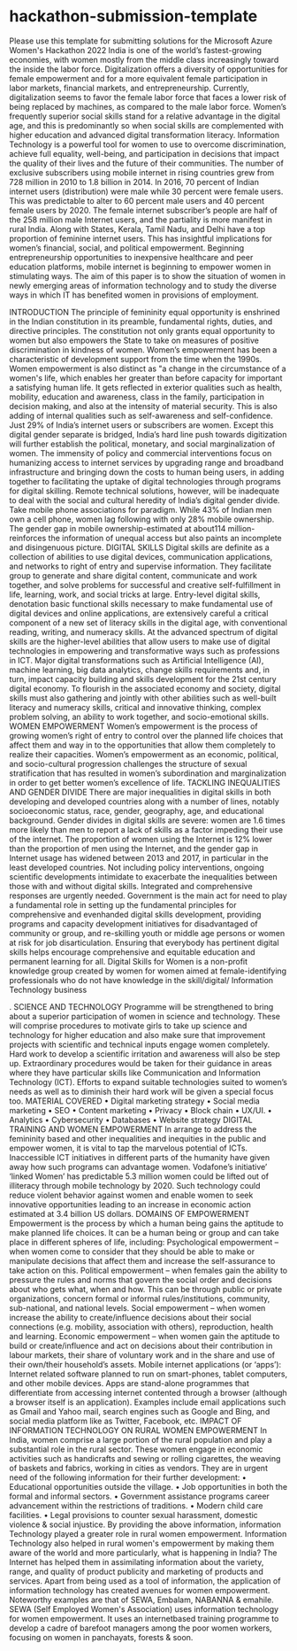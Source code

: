 # hackathon-submission-template
Please use this template for submitting solutions for the Microsoft Azure Women's Hackathon 2022
India is one of the world’s fastest-growing economies, with women mostly from the middle class increasingly toward the inside the labor force. Digitalization offers a diversity of opportunities for female empowerment and for a more equivalent female participation in labor markets, financial markets, and entrepreneurship. Currently, digitalization seems to favor the female labor force that faces a lower risk of being replaced by machines, as compared to the male labor force. Women’s frequently superior social skills stand for a relative advantage in the digital age, and this is predominantly so when social skills are complemented with higher education and advanced digital transformation literacy. 
Information Technology is a powerful tool for women to use to overcome discrimination, achieve full equality, well-being, and participation in decisions that impact the quality of their lives and the future of their communities. The number of exclusive subscribers using mobile internet in rising countries grew from 728 million in 2010 to 1.8 billion in 2014. In 2016, 70 percent of Indian internet users (distribution) were male while 30 percent were female users. This was predictable to alter to 60 percent male users and 40 percent female users by 2020. The female internet subscriber’s people are half of the 258 million male Internet users, and the partiality is more manifest in rural India. Along with States, Kerala, Tamil Nadu, and Delhi have a top proportion of feminine internet users. This has insightful implications for women’s financial, social, and political empowerment. Beginning entrepreneurship opportunities to inexpensive healthcare and peer education platforms, mobile internet is beginning to empower women in stimulating ways. The aim of this paper is to show the situation of women in newly emerging areas of information technology and to study the diverse ways in which IT has benefited women in provisions of employment.

INTRODUCTION
The principle of femininity equal opportunity is enshrined in the Indian constitution in its preamble, fundamental rights, duties, and directive principles. The constitution not only grants equal opportunity to women but also empowers the State to take on measures of positive discrimination in kindness of women. Women’s empowerment has been a characteristic of development support from the time when the 1990s. Women empowerment is also distinct as "a change in the circumstance of a women's life, which enables her greater than before capacity for important a satisfying human life. It gets reflected in exterior qualities such as health, mobility, education and awareness, class in the family, participation in decision making, and also at the intensity of material security. This is also adding of internal qualities such as self-awareness and self-confidence. Just 29% of India’s internet users or subscribers are women. Except this digital gender separate is bridged, India’s hard line push towards digitization will further establish the political, monetary, and social marginalization of women. The immensity of policy and commercial interventions focus on humanizing access to internet services by upgrading range and broadband infrastructure and bringing down the costs to human being users, in adding together to facilitating the uptake of digital technologies through programs for digital skilling. Remote technical solutions, however, will be inadequate to deal with the social and cultural heredity of India’s digital gender divide. Take mobile phone associations for paradigm. While 43% of Indian men own a cell phone, women lag following with only 28% mobile ownership. The gender gap in mobile ownership-estimated at about114 million-reinforces the information of unequal access but also paints an incomplete and disingenuous picture.
DIGITAL SKILLS
Digital skills are definite as a collection of abilities to use digital devices, communication applications, and networks to right of entry and supervise information. They facilitate group to generate and share digital content, communicate and work together, and solve problems for successful and creative self-fulfillment in life, learning, work, and social tricks at large. Entry-level digital skills, denotation basic functional skills necessary to make fundamental use of digital devices and online applications, are extensively careful a critical component of a new set of literacy skills in the digital age, with conventional reading, writing, and numeracy skills. At the advanced spectrum of digital skills are the higher-level abilities that allow users to make use of digital technologies in empowering and transformative ways such as professions in ICT. Major digital transformations such as Artificial Intelligence (AI), machine learning, big data analytics, change skills requirements and, in turn, impact capacity building and skills development for the 21st century digital economy. To flourish in the associated economy and society, digital skills must also gathering and jointly with other abilities such as well-built literacy and numeracy skills, critical and innovative thinking, complex problem solving, an ability to work together, and socio-emotional skills.
WOMEN EMPOWERMENT
Women’s empowerment is the process of growing women’s right of entry to control over the planned life choices that affect them and way in to the opportunities that allow them completely to realize their capacities. Women’s empowerment as an economic, political, and socio-cultural progression challenges the structure of sexual stratification that has resulted in women’s subordination and marginalization in order to get better women’s excellence of life.
TACKLING INEQUALITIES AND GENDER DIVIDE
There are major inequalities in digital skills in both developing and developed countries along with a number of lines, notably socioeconomic status, race, gender, geography, age, and educational background. Gender divides in digital skills are severe: women are 1.6 times more likely than men to report a lack of skills as a factor impeding their use of the internet. The proportion of women using the Internet is 12% lower than the proportion of men using the Internet, and the gender gap in Internet usage has widened between 2013 and 2017, in particular in the least developed countries. Not including policy interventions, ongoing scientific developments intimidate to exacerbate the inequalities between those with and without digital skills. Integrated and comprehensive responses are urgently needed. Government is the main act for need to play a fundamental role in setting up the fundamental principles for comprehensive and evenhanded digital skills development, providing programs and capacity development initiatives for disadvantaged of community or group, and re-skilling youth or middle age persons or women at risk for job disarticulation. Ensuring that everybody has pertinent digital skills helps encourage comprehensive and equitable education and permanent learning for all. Digital Skills for Women is a non-profit knowledge group created by women for women aimed at female-identifying professionals who do not have knowledge in the skill/digital/ Information Technology business


. SCIENCE AND TECHNOLOGY
 Programme will be strengthened to bring about a superior participation of women in science and technology. These will comprise procedures to motivate girls to take up science and technology for higher education and also make sure that improvement projects with scientific and technical inputs engage women completely. Hard work to develop a scientific irritation and awareness will also be step up. Extraordinary procedures would be taken for their guidance in areas where they have particular skills like Communication and Information Technology (ICT). Efforts to expand suitable technologies suited to women’s needs as well as to diminish their hard work will be given a special focus too.
MATERIAL COVERED 
• Digital marketing strategy 
• Social media marketing 
• SEO 
• Content marketing 
• Privacy 
• Block chain 
• UX/UI. 
• Analytics 
• Cybersecurity 
• Databases 
• Website strategy
DIGITAL TRAINING AND WOMEN EMPOWERMENT 
In arrange to address the femininity based and other inequalities and inequities in the public and empower women, it is vital to tap the marvelous potential of ICTs. Inaccessible ICT initiatives in different parts of the humanity have given away how such programs can advantage women. Vodafone’s initiative’ ‘linked Women’ has predictable 5.3 million women could be lifted out of illiteracy through mobile technology by 2020. Such technology could reduce violent behavior against women and enable women to seek innovative opportunities leading to an increase in economic action estimated at 3.4 billion US dollars.
DOMAINS OF EMPOWERMENT
 Empowerment is the process by which a human being gains the aptitude to make planned life choices. It can be a human being or group and can take place in different spheres of life, including: Psychological empowerment – when women come to consider that they should be able to make or manipulate decisions that affect them and increase the self-assurance to take action on this. Political empowerment – when females gain the ability to pressure the rules and norms that govern the social order and decisions about who gets what, when and how. This can be through public or private organizations, concern formal or informal rules/institutions, community, sub-national, and national levels.
Social empowerment – when women increase the ability to create/influence decisions about their social connections (e.g. mobility, association with others), reproduction, health and learning. Economic empowerment – when women gain the aptitude to build or create/influence and act on decisions about their contribution in labour markets, their share of voluntary work and in the share and use of their own/their household’s assets. Mobile internet applications (or ‘apps’): Internet related software planned to run on smart-phones, tablet computers, and other mobile devices. Apps are stand-alone programmes that differentiate from accessing internet contented through a browser (although a browser itself is an application). Examples include email applications such as Gmail and Yahoo mail, search engines such as Google and Bing, and social media platform like as Twitter, Facebook, etc.
IMPACT OF INFORMATION TECHNOLOGY ON RURAL WOMEN EMPOWERMENT In India, women comprise a large portion of the rural population and play a substantial role in the rural sector. These women engage in economic activities such as handicrafts and sewing or rolling cigarettes, the weaving of baskets and fabrics, working in cities as vendors. They are in urgent need of the following information for their further development: 
• Educational opportunities outside the village.
• Job opportunities in both the formal and informal sectors. 
• Government assistance programs career advancement within the restrictions of traditions. 
• Modern child care facilities. 
• Legal provisions to counter sexual harassment, domestic violence & social injustice. 
By providing the above information, information Technology played a greater role in rural women empowerment. Information Technology also helped in rural women's empowerment by making them aware of the world and more particularly, what is happening in India? The Internet has helped them in assimilating information about the variety, range, and quality of product publicity and marketing of products and services. Apart from being used as a tool of information, the application of information technology has created avenues for women empowerment. Noteworthy examples are that of SEWA, Embalam, NABANNA & emahile. SEWA (Self Employed Women's Association) uses information technology for women empowerment. It uses an internetbased training programme to develop a cadre of barefoot managers among the poor women workers, focusing on women in panchayats, forests & soon. 
